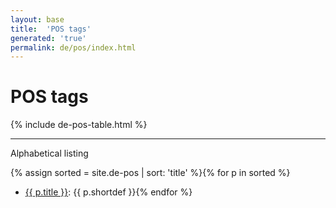 ```yaml
---
layout: base
title:  'POS tags'
generated: 'true'
permalink: de/pos/index.html
---
```


# POS tags

{% include de-pos-table.html %}

----------

Alphabetical listing

{% assign sorted = site.de-pos | sort: 'title' %}{% for p in sorted %}
* [{{ p.title }}](): {{ p.shortdef }}{% endfor %}
